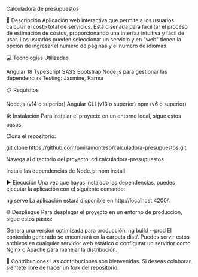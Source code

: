 Calculadora de presupuestos

📄 Descripción
Aplicación web interactiva que permite a los usuarios calcular el costo total de servicios. Está diseñada para facilitar el proceso de estimación de costos, proporcionando una interfaz intuitiva y fácil de usar. Los usuarios pueden seleccionar un servicio y en "web" tienen la opción de ingresar el número de páginas y el número de idiomas.

💻 Tecnologías Utilizadas

Angular 18
TypeScript
SASS
Bootstrap
Node.js para gestionar las dependencias
Testing: Jasmine, Karma

📋 Requisitos

Node.js (v14 o superior)
Angular CLI (v13 o superior)
npm (v6 o superior)

🛠️ Instalación
Para instalar el proyecto en un entorno local, sigue estos pasos:

Clona el repositorio:

git clone https://github.com/pmiramonteso/calculadora-presupuestos.git

Navega al directorio del proyecto: cd calculadora-presupuestos

Instala las dependencias de Node.js: npm install

▶️ Ejecución Una vez que hayas instalado las dependencias, puedes ejecutar la aplicación con el siguiente comando:

ng serve La aplicación estará disponible en http://localhost:4200/.

🌐 Despliegue Para desplegar el proyecto en un entorno de producción, sigue estos pasos:

Genera una versión optimizada para producción: ng build --prod El contenido generado se encontrará en la carpeta dist/. Puedes servir estos archivos en cualquier servidor web estático o configurar un servidor como Nginx o Apache para manejar la distribución.

🤝 Contribuciones Las contribuciones son bienvenidas. Si deseas colaborar, siéntete libre de hacer un fork del repositorio.
